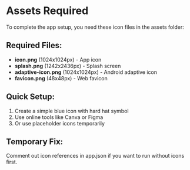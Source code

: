 # Assets Required

To complete the app setup, you need these icon files in the assets folder:

## Required Files:
- **icon.png** (1024x1024px) - App icon
- **splash.png** (1242x2436px) - Splash screen
- **adaptive-icon.png** (1024x1024px) - Android adaptive icon
- **favicon.png** (48x48px) - Web favicon

## Quick Setup:
1. Create a simple blue icon with hard hat symbol
2. Use online tools like Canva or Figma
3. Or use placeholder icons temporarily

## Temporary Fix:
Comment out icon references in app.json if you want to run without icons first.